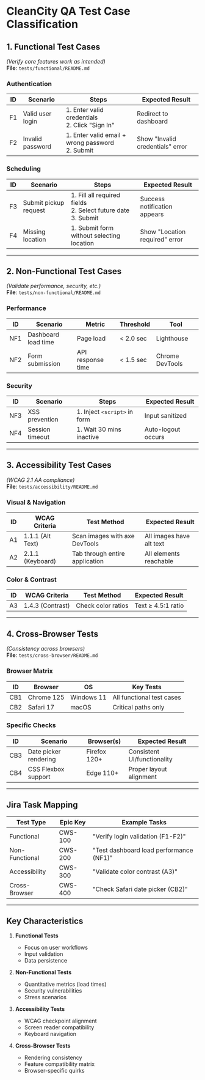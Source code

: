 # CleanCity QA Test Case Classification

## 1. Functional Test Cases
*(Verify core features work as intended)*  
**File**: `tests/functional/README.md`

### Authentication
| ID  | Scenario                | Steps                                                                 | Expected Result                     |
|-----|-------------------------|-----------------------------------------------------------------------|-------------------------------------|
| F1  | Valid user login        | 1. Enter valid credentials<br>2. Click "Sign In"                     | Redirect to dashboard               |
| F2  | Invalid password        | 1. Enter valid email + wrong password<br>2. Submit                   | Show "Invalid credentials" error    |

### Scheduling
| ID  | Scenario                | Steps                                                                 | Expected Result                     |
|-----|-------------------------|-----------------------------------------------------------------------|-------------------------------------|
| F3  | Submit pickup request   | 1. Fill all required fields<br>2. Select future date<br>3. Submit     | Success notification appears        |
| F4  | Missing location        | 1. Submit form without selecting location                            | Show "Location required" error      |

---

## 2. Non-Functional Test Cases
*(Validate performance, security, etc.)*  
**File**: `tests/non-functional/README.md`

### Performance
| ID  | Scenario                | Metric               | Threshold          | Tool          |
|-----|-------------------------|----------------------|--------------------|---------------|
| NF1 | Dashboard load time     | Page load            | < 2.0 sec          | Lighthouse    |
| NF2 | Form submission         | API response time    | < 1.5 sec          | Chrome DevTools |

### Security
| ID  | Scenario                | Steps                             | Expected Result               |
|-----|-------------------------|-----------------------------------|-------------------------------|
| NF3 | XSS prevention          | 1. Inject `<script>` in form      | Input sanitized               |
| NF4 | Session timeout         | 1. Wait 30 mins inactive          | Auto-logout occurs            |

---

## 3. Accessibility Test Cases
*(WCAG 2.1 AA compliance)*  
**File**: `tests/accessibility/README.md`

### Visual & Navigation
| ID  | WCAG Criteria           | Test Method                      | Expected Result       |
|-----|-------------------------|----------------------------------|-----------------------|
| A1  | 1.1.1 (Alt Text)        | Scan images with axe DevTools    | All images have alt text |
| A2  | 2.1.1 (Keyboard)        | Tab through entire application   | All elements reachable |

### Color & Contrast
| ID  | WCAG Criteria           | Test Method                      | Expected Result       |
|-----|-------------------------|----------------------------------|-----------------------|
| A3  | 1.4.3 (Contrast)        | Check color ratios               | Text ≥ 4.5:1 ratio   |

---

## 4. Cross-Browser Tests
*(Consistency across browsers)*  
**File**: `tests/cross-browser/README.md`

### Browser Matrix
| ID  | Browser       | OS          | Key Tests                     |
|-----|---------------|-------------|-------------------------------|
| CB1 | Chrome 125    | Windows 11  | All functional test cases     |
| CB2 | Safari 17     | macOS       | Critical paths only          |

### Specific Checks
| ID  | Scenario                | Browser(s)           | Expected Result               |
|-----|-------------------------|----------------------|-------------------------------|
| CB3 | Date picker rendering   | Firefox 120+         | Consistent UI/functionality   |
| CB4 | CSS Flexbox support     | Edge 110+            | Proper layout alignment       |

---


## Jira Task Mapping
| Test Type         | Epic Key   | Example Tasks                          |
|-------------------|-----------|----------------------------------------|
| Functional        | CWS-100   | "Verify login validation (F1-F2)"      |
| Non-Functional    | CWS-200   | "Test dashboard load performance (NF1)"|
| Accessibility     | CWS-300   | "Validate color contrast (A3)"         |
| Cross-Browser     | CWS-400   | "Check Safari date picker (CB2)"       |

---

## Key Characteristics
1. **Functional Tests**  
   - Focus on user workflows  
   - Input validation  
   - Data persistence  

2. **Non-Functional Tests**  
   - Quantitative metrics (load times)  
   - Security vulnerabilities  
   - Stress scenarios  

3. **Accessibility Tests**  
   - WCAG checkpoint alignment  
   - Screen reader compatibility  
   - Keyboard navigation  

4. **Cross-Browser Tests**  
   - Rendering consistency  
   - Feature compatibility matrix  
   - Browser-specific quirks  
